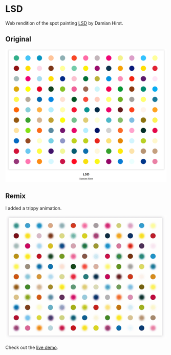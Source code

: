 # LSD

Web rendition of the spot painting [LSD](https://www.wikiart.org/en/damien-hirst/lsd) by Damian Hirst.

## Original

![lsd by damian hirst painting](img/original.png)

## Remix

I added a trippy animation.

![screenshot of animated version](img/screenshot.gif)

Check out the [live demo](https://codepen.io/robjoeol/full/dyXqYrp).
